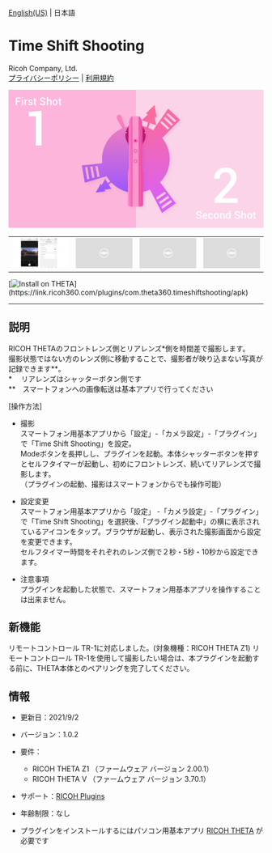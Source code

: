 [English(US)](README.md) | 日本語

# Time Shift Shooting
Ricoh Company, Ltd.  
[プライバシーポリシー](../../README.ja.md#%E3%83%97%E3%83%A9%E3%82%A4%E3%83%90%E3%82%B7%E3%83%BC%E3%83%9D%E3%83%AA%E3%82%B7%E3%83%BC) | [利用規約](../../README.ja.md#%E5%88%A9%E7%94%A8%E8%A6%8F%E7%B4%84)

<div align="center">
 <img src="1.png">
 <table>
  <tr>
   <td><img src="2.png"></td>
   <td><img src="../../resources/common/img/noimg.png"></td>
   <td><img src="../../resources/common/img/noimg.png"></td>
   <td><img src="../../resources/common/img/noimg.png"></td>
  </tr>
 </table>
</div>

[![Install on THETA](https://assets.ricoh360.com/image/upload/v1/front/theta/install-button.svg?)](https://link.ricoh360.com/plugins/com.theta360.timeshiftshooting/apk)

***

## 説明
RICOH THETAのフロントレンズ側とリアレンズ*側を時間差で撮影します。  
撮影状態ではない方のレンズ側に移動することで、撮影者が映り込まない写真が記録できます**。  
*　 リアレンズはシャッターボタン側です  
**　スマートフォンへの画像転送は基本アプリで行ってください  
  
[操作方法]  
  
- 撮影  
スマートフォン用基本アプリから「設定」-「カメラ設定」-「プラグイン」で「Time Shift Shooting」を設定。  
Modeボタンを長押しし、プラグインを起動。本体シャッターボタンを押すとセルフタイマーが起動し、初めにフロントレンズ、続いてリアレンズで撮影します。  
（プラグインの起動、撮影はスマートフォンからでも操作可能）  

- 設定変更  
スマートフォン用基本アプリから「設定」 -「カメラ設定」-「プラグイン」で「Time Shift Shooting」を選択後、「プラグイン起動中」の横に表示されているアイコンをタップ。ブラウザが起動し、表示された撮影画面から設定を変更できます。  
セルフタイマー時間をそれぞれのレンズ側で２秒・5秒・10秒から設定できます。  

- 注意事項  
プラグインを起動した状態で、スマートフォン用基本アプリを操作することは出来ません。  

## 新機能
リモートコントロール TR-1に対応しました。(対象機種：RICOH THETA Z1)
リモートコントロール TR-1を使用して撮影したい場合は、本プラグインを起動する前に、THETA本体とのペアリングを完了してください。

## 情報
  * 更新日：2021/9/2
  * バージョン：1.0.2
  * 要件：
    * RICOH THETA Z1 （ファームウェア バージョン 2.00.1）
    * RICOH THETA V （ファームウェア バージョン 3.70.1）
  * サポート：[RICOH Plugins](https://support.theta360.com/ja/)
  * 年齢制限：なし

* プラグインをインストールするにはパソコン用基本アプリ [RICOH THETA](https://theta360.com/ja/about/application/pc.html#app-detail-01) が必要です
